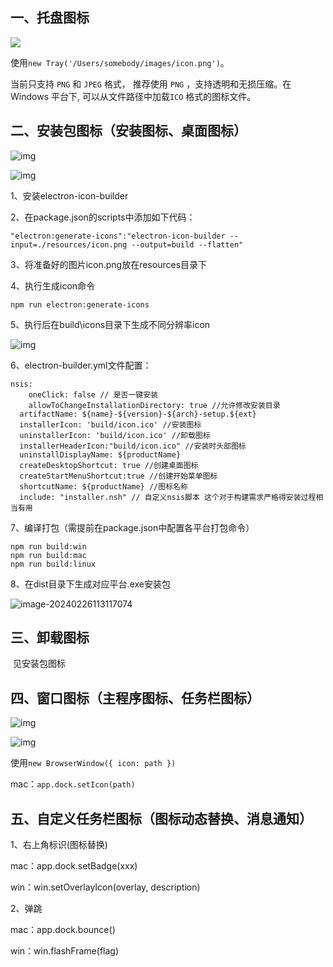 ## 一、托盘图标

![](C:\Users\0934llj\AppData\Roaming\Typora\typora-user-images\image-20240226110209350.png)

使用`new Tray('/Users/somebody/images/icon.png')`。

当前只支持 `PNG` 和 `JPEG` 格式， 推荐使用 `PNG` ，支持透明和无损压缩。在 Windows 平台下, 可以从文件路径中加载`ICO` 格式的图标文件。

## 二、安装包图标（安装图标、桌面图标）

![img](https://img-blog.csdnimg.cn/img_convert/854ae8fb10097b0f0067af185fc314ea.png)

![img](https://img-blog.csdnimg.cn/img_convert/932d981c425fac4ff235941650ff632c.png)

1、安装electron-icon-builder

2、在package.json的scripts中添加如下代码：

```
"electron:generate-icons":"electron-icon-builder --input=./resources/icon.png --output=build --flatten"
```

3、将准备好的图片icon.png放在resources目录下

4、执行生成icon命令

```
npm run electron:generate-icons
```

5、执行后在build\icons目录下生成不同分辨率icon

![img](https://img-blog.csdnimg.cn/img_convert/deca1c393b158b752b6433485f6d09a3.png)

6、electron-builder.yml文件配置：

```
nsis:
	oneClick: false // 是否一键安装
	allowToChangeInstallationDirectory: true //允许修改安装目录
  artifactName: ${name}-${version}-${arch}-setup.${ext}
  installerIcon: 'build/icon.ico' //安装图标
  uninstallerIcon: 'build/icon.ico' //卸载图标
  installerHeaderIcon:"build/icon.ico" //安装时头部图标
  uninstallDisplayName: ${productName}
  createDesktopShortcut: true //创建桌面图标
  createStartMenuShortcut:true //创建开始菜单图标
  shortcutName: ${productName} //图标名称
  include: "installer.nsh" // 自定义nsis脚本 这个对于构建需求严格得安装过程相当有用
```

7、编译打包（需提前在package.json中配置各平台打包命令）

```
npm run build:win
npm run build:mac
npm run build:linux
```

8、在dist目录下生成对应平台.exe安装包

![image-20240226113117074](C:\Users\0934llj\AppData\Roaming\Typora\typora-user-images\image-20240226113117074.png)

## 三、卸载图标

​	见安装包图标

## 四、窗口图标（主程序图标、任务栏图标）

![img](https://img-blog.csdnimg.cn/img_convert/26d8fb915b5ac15a1fd519d8b7e812ec.png)

![img](https://img-blog.csdnimg.cn/img_convert/c76542046ee1c6d2cb12a845534f47f3.png)

使用`new BrowserWindow({ icon: path })`

 mac：`app.dock.setIcon(path)` 

## 五、自定义任务栏图标（图标动态替换、消息通知）

1、右上角标识(图标替换)

mac：app.dock.setBadge(xxx)

win：win.setOverlayIcon(overlay, description)

2、弹跳

mac：app.dock.bounce()

win：win.flashFrame(flag)